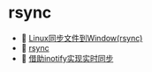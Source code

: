 # rsync

- 📄 [Linux同步文件到Window(rsync)](rsync/Linux同步文件到Window(rsync).md)
- 📄 [rsync](rsync/linux环境下使用rsync在两台机器之间定时备份文件.md)
- 📄 [借助inotify实现实时同步](rsync/借助inotify实现实时同步.md)

‍
